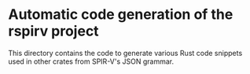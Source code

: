 Automatic code generation of the rspirv project
=============================

This directory contains the code to generate various Rust code snippets
used in other crates from SPIR-V's JSON grammar.
